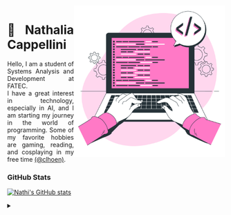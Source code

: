 <img align="right" alt="Work illustrations by Storyset - www.freepik.com" height="350" src="/assets/img/vector-dev.png">

<h1 align="justify">🌸 Nathalia Cappellini</h1>

<p align="justify">Hello, I am a student of Systems Analysis and Development at FATEC. <br> I have a great interest in technology, especially in AI, and I am starting my journey in the world of programming. Some of my favorite hobbies are gaming, reading, and cosplaying in my free time <a href="https://www.instagram.com/clhoen/">(@clhoen)</a>.</p>

### GitHub Stats 

[![Nathi's GitHub stats](https://github-readme-stats.vercel.app/api?username=nathaliacappellini&theme=dracula&hide_title=true&show_icons=true&include_all_commits=true&count_private=true&line_height=25&hide=issues&border_radius=3)](https://github.com/nathaliacappellini)

<!--### Most Used Languages

[![Top Langs](https://github-readme-stats.vercel.app/api/top-langs/?username=nathaliacappellini&theme=dracula&hide_title=true&layout=compact)](https://github.com/nathaliacappellini)-->

<!-- [![](https://visitcount.itsvg.in/api?id=nathaliacappellini&icon=7&color=5&style=for-the-badge)](https://visitcount.itsvg.in)-->

<details align="left">
  <summary></summary> 
 
  - 💟 Badges by <a href="https://shields.io/">shields.io</a><br>
  - 💟 GitHub Stats by <a href="https://github.com/anuraghazra/github-readme-stats">anuraghazra</a>

</details>
